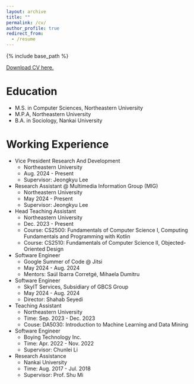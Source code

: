 ```yaml
---
layout: archive
title: ""
permalink: /cv/
author_profile: true
redirect_from:
  - /resume
---
```


{% include base_path %}

<u><a href="https://github.com/liumengyuan1997/liumengyuan1997.github.io/raw/main/files/CV.pdf">Download CV here.</a></u>
<br/>

Education
======
* M.S. in Computer Sciences, Northeastern University
* M.P.A, Northeastern University
* B.A. in Sociology, Nankai University

Working Experience
======
* Vice President Research And Development
  * Northeastern University
  * Aug. 2024 - Present
  * Supervisor: Jeongkyu Lee 
* Research Assistant @ Multimedia Information Group (MIG)
  * Northeastern University
  * May 2024 - Present        
  * Supervisor: Jeongkyu Lee  
* Head Teaching Assistant
  * Northeastern University
  * Dec. 2023 - Present
  * Course: CS2500: Fundamentals of Computer Science I, Computing Fundamentals and Programming with Kotlin
  * Course: CS2510: Fundamentals of Computer Science II, Objected-Oriented Design
* Software Engineer
  * Google Summer of Code @ Jitsi
  * May 2024 - Aug. 2024
  * Mentors: Saúl Ibarra Corretgé, Mihaela Dumitru
* Software Engineer
  * SkyIT Services, Subsidiary of GBCS Group    
  * May 2024 - Aug. 2024
  * Director: Shahab Seyedi 
* Teaching Assistant
  * Northeastern University
  * Time: Sep. 2023 - Dec. 2023
  * Couse: DA5030: Introduction to Machine Learning and Data Mining
* Software Engineer
  * Boying Technology Inc.
  * Time: Apr. 2022 - Nov. 2022
  * Supervisor: Chunlei Li
* Research Assistance
  * Nankai University
  * Time: Aug. 2017 - Jul. 2018
  * Supervisor: Prof. Shu Mi

